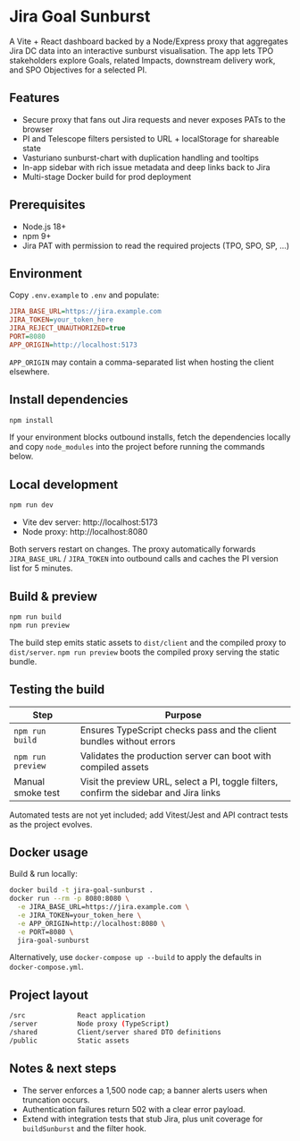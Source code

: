 # Jira Goal Sunburst

A Vite + React dashboard backed by a Node/Express proxy that aggregates Jira DC data into an interactive sunburst visualisation. The app lets TPO stakeholders explore Goals, related Impacts, downstream delivery work, and SPO Objectives for a selected PI.

## Features

- Secure proxy that fans out Jira requests and never exposes PATs to the browser
- PI and Telescope filters persisted to URL + localStorage for shareable state
- Vasturiano sunburst-chart with duplication handling and tooltips
- In-app sidebar with rich issue metadata and deep links back to Jira
- Multi-stage Docker build for prod deployment

## Prerequisites

- Node.js 18+
- npm 9+
- Jira PAT with permission to read the required projects (TPO, SPO, SP, …)

## Environment

Copy `.env.example` to `.env` and populate:

```ini
JIRA_BASE_URL=https://jira.example.com
JIRA_TOKEN=your_token_here
JIRA_REJECT_UNAUTHORIZED=true
PORT=8080
APP_ORIGIN=http://localhost:5173
```

`APP_ORIGIN` may contain a comma-separated list when hosting the client elsewhere.

## Install dependencies

```bash
npm install
```

If your environment blocks outbound installs, fetch the dependencies locally and copy `node_modules` into the project before running the commands below.

## Local development

```bash
npm run dev
```

- Vite dev server: http://localhost:5173
- Node proxy: http://localhost:8080

Both servers restart on changes. The proxy automatically forwards `JIRA_BASE_URL` / `JIRA_TOKEN` into outbound calls and caches the PI version list for 5 minutes.

## Build & preview

```bash
npm run build
npm run preview
```

The build step emits static assets to `dist/client` and the compiled proxy to `dist/server`. `npm run preview` boots the compiled proxy serving the static bundle.

## Testing the build

| Step | Purpose |
| ---- | ------- |
| `npm run build` | Ensures TypeScript checks pass and the client bundles without errors |
| `npm run preview` | Validates the production server can boot with compiled assets |
| Manual smoke test | Visit the preview URL, select a PI, toggle filters, confirm the sidebar and Jira links |

Automated tests are not yet included; add Vitest/Jest and API contract tests as the project evolves.

## Docker usage

Build & run locally:

```bash
docker build -t jira-goal-sunburst .
docker run --rm -p 8080:8080 \
  -e JIRA_BASE_URL=https://jira.example.com \
  -e JIRA_TOKEN=your_token_here \
  -e APP_ORIGIN=http://localhost:8080 \
  -e PORT=8080 \
  jira-goal-sunburst
```

Alternatively, use `docker-compose up --build` to apply the defaults in `docker-compose.yml`.

## Project layout

```sh
/src             React application
/server          Node proxy (TypeScript)
/shared          Client/server shared DTO definitions
/public          Static assets
```

## Notes & next steps

- The server enforces a 1,500 node cap; a banner alerts users when truncation occurs.
- Authentication failures return 502 with a clear error payload.
- Extend with integration tests that stub Jira, plus unit coverage for `buildSunburst` and the filter hook.

